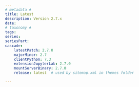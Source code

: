 ```yaml
---
# metadata # 
title: Latest
description: Version 2.7.x 
date: 
# taxonomy #
tags:
series:
seriesPart:
cascade:
    latestPatch: 2.7.0
    majorMinor: 2.7
    clientPython: 7.3
    extensionJupyterLab: 2.7.0
    mountServerBinary: 2.7.0
    release: latest  # used by sitemap.xml in themes folder

---
```

